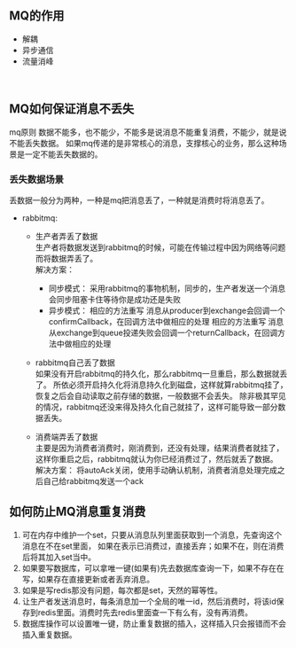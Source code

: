 ## MQ的作用 
- 解耦
- 异步通信
- 流量消峰

<br>

## MQ如何保证消息不丢失

mq原则 数据不能多，也不能少，不能多是说消息不能重复消费，不能少，就是说不能丢失数据。
如果mq传递的是非常核心的消息，支撑核心的业务，那么这种场景是一定不能丢失数据的。

### 丢失数据场景
丢数据一般分为两种，一种是mq把消息丢了，一种就是消费时将消息丢了。
+ rabbitmq:
  <br>
  - 生产者弄丢了数据 <br>
    生产者将数据发送到rabbitmq的时候，可能在传输过程中因为网络等问题而将数据弄丢了。 <br>
    解决方案： <br>
      - 同步模式： 采用rabbitmq的事物机制，同步的，生产者发送一个消息会同步阻塞卡住等待你是成功还是失败
      - 异步模式： 相应的方法重写  消息从producer到exchange会回调一个confirmCallback，在回调方法中做相应的处理
                       相应的方法重写  消息从exchange到queue投递失败会回调一个returnCallback，在回调方法中做相应的处理
        <br>
        
  - rabbitmq自己丢了数据 <br>
    如果没有开启rabbitmq的持久化，那么rabbitmq一旦重启，那么数据就丢了。
    所依必须开启持久化将消息持久化到磁盘，这样就算rabbitmq挂了，恢复之后会自动读取之前存储的数据，一般数据不会丢失。
    除非极其罕见的情况，rabbitmq还没来得及持久化自己就挂了，这样可能导致一部分数据丢失。
    <br>
  - 消费端弄丢了数据 <br>
    主要是因为消费者消费时，刚消费到，还没有处理，结果消费者就挂了，这样你重启之后，rabbitmq就认为你已经消费过了，然后就丢了数据。
    <br>
    解决方案： 将autoAck关闭，使用手动确认机制，消费者消息处理完成之后自己给rabbitmq发送一个ack



## 如何防止MQ消息重复消费
1. 可在内存中维护一个set，只要从消息队列里面获取到一个消息，先查询这个消息在不在set里面，
如果在表示已消费过，直接丢弃；如果不在，则在消费后将其加入set当中。
2. 如果要写数据库，可以拿唯一键(如果有)先去数据库查询一下，如果不存在在写，如果存在直接更新或者丢弃消息。
3. 如果是写redis那没有问题，每次都是set，天然的幂等性。
4. 让生产者发送消息时，每条消息加一个全局的唯一id，然后消费时，将该id保存到redis里面。消费时先去redis里面查一下有么有，没有再消费。
5. 数据库操作可以设置唯一键，防止重复数据的插入，这样插入只会报错而不会插入重复数据。


